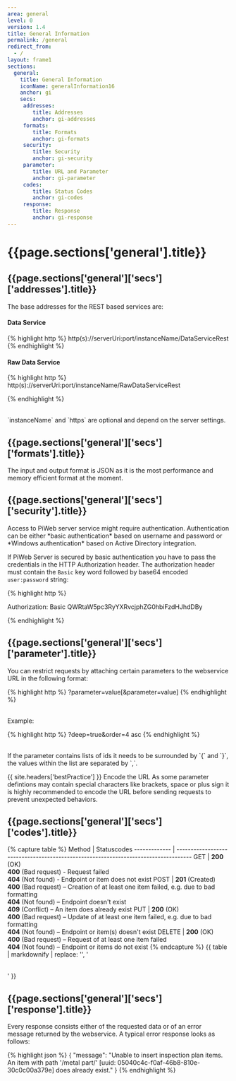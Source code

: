 ```yaml
---
area: general
level: 0
version: 1.4
title: General Information
permalink: /general
redirect_from: 
  - /
layout: frame1
sections:
  general:
    title: General Information
    iconName: generalInformation16
    anchor: gi
    secs:
     addresses:
        title: Addresses
        anchor: gi-addresses
     formats:
        title: Formats
        anchor: gi-formats
     security:
        title: Security
        anchor: gi-security
     parameter:
        title: URL and Parameter
        anchor: gi-parameter
     codes:
        title: Status Codes
        anchor: gi-codes
     response:
        title: Response
        anchor: gi-response
---
```


<h1 id="{{page.sections['general'].anchor}}">{{page.sections['general'].title}}</h1>

<h2 id="{{page.sections['general']['secs']['addresses'].anchor}}">{{page.sections['general']['secs']['addresses'].title}}</h2>

The base addresses for the REST based services are:

#### Data Service

{% highlight http %}
http(s)://serverUri:port/instanceName/DataServiceRest
{% endhighlight %}

#### Raw Data Service

{% highlight http %}
http(s)://serverUri:port/instanceName/RawDataServiceRest

{% endhighlight %}

<br/>
<span class="glyphicon glyphicon-info-sign glyphicon-text" aria-hidden="true"></span> `instanceName` and `https` are optional and depend on the server settings.

<h2 id="{{page.sections['general']['secs']['formats'].anchor}}">{{page.sections['general']['secs']['formats'].title}}</h2>

The input and output format is JSON as it is the most performance and memory efficient format at the moment.

<h2 id="{{page.sections['general']['secs']['security'].anchor}}">{{page.sections['general']['secs']['security'].title}}</h2>
Access to PiWeb server service might require authentication. Authentication can be either *basic authentication* based on username and password or *Windows authentication* based on Active Directory integration.

If PiWeb Server is secured by basic authentication you have to pass the credentials in the HTTP Authorization header. The authorization header must contain the `Basic` key word followed by base64 encoded `user:password` string:

{% highlight http %}

Authorization: Basic QWRtaW5pc3RyYXRvcjphZG0hbiFzdHJhdDBy

{% endhighlight %}

<h2 id="{{page.sections['general']['secs']['parameter'].anchor}}">{{page.sections['general']['secs']['parameter'].title}}</h2>

You can restrict requests by attaching certain parameters to the webservice URL in the following format:

{% highlight http %}
?parameter=value[&parameter=value]
{% endhighlight %}

<br/>Example:

{% highlight http %}
?deep=true&order=4 asc
{% endhighlight %}

<br/>
<span class="glyphicon glyphicon-info-sign glyphicon-text" aria-hidden="true"></span> If the parameter contains lists of ids it needs to be surrounded by `{` and `}`, the values within the list are separated by `,`.

{{ site.headers['bestPractice'] }} Encode the URL
As some parameter defintions may contain special characters like brackets, space or plus sign it is highly recommended to encode the URL before sending requests to prevent unexpected behaviors.

<h2 id="{{page.sections['general']['secs']['codes'].anchor}}">{{page.sections['general']['secs']['codes'].title}}</h2>

{% capture table %}
Method        | Statuscodes
------------- | -----------------------------------------------------------------------------------
GET           | **200** (OK)<br> **400** (Bad request) - Request failed <br> **404** (Not found) - Endpoint or item does not exist
POST           | **201** (Created)<br> **400** (Bad request) – Creation of at least one item failed, e.g. due to bad formatting <br> **404** (Not found) – Endpoint doesn't exist <br> **409** (Conflict) – An item does already exist
PUT          | **200** (OK)<br> **400** (Bad request) –  Update of at least one item failed, e.g. due to bad formatting <br> **404** (Not found) – Endpoint or item(s) doesn't exist
DELETE        | **200** (OK)<br>**400** (Bad request) – Request of at least one item failed <br> **404** (Not found) – Endpoint or items do not exist
{% endcapture %}
{{ table | markdownify | replace: '<table>', '<table class="table table-hover">' }}


<h2 id="{{page.sections['general']['secs']['response'].anchor}}">{{page.sections['general']['secs']['response'].title}}</h2>
Every response consists either of the requested data or of an error message returned by the webservice. A typical error response looks as follows:

{% highlight json %}
{
   "message": "Unable to insert inspection plan items. An item with path '/metal part/'
               [uuid: 05040c4c-f0af-46b8-810e-30c0c00a379e] does already exist."
}
{% endhighlight %}
